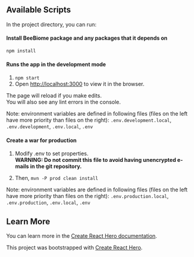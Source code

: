 ## Available Scripts

In the project directory, you can run:

#### Install BeeBiome package and any packages that it depends on

`npm install`

#### Runs the app in the development mode

1. `npm start`  
2. Open [http://localhost:3000](http://localhost:3000) to view it in the browser.

The page will reload if you make edits.  
You will also see any lint errors in the console.

Note: environment variables are defined in following files (files on the left have more priority than files on the right): `.env.development.local`, `.env.development`, `.env.local`, `.env`

#### Create a war for production

1. Modify .env to set properties.  
**WARNING: Do not commit this file to avoid having unencrypted e-mails in the git repository.**  

2. Then, `mvn -P prod clean install`

Note: environment variables are defined in following files (files on the left have more priority than files on the right): `.env.production.local`, `.env.production`, `.env.local`, `.env`

## Learn More

You can learn more in the [Create React Hero documentation](https://facebook.github.io/create-react-app/docs/getting-started).

This project was bootstrapped with [Create React Hero](https://github.com/facebook/create-react-app).

